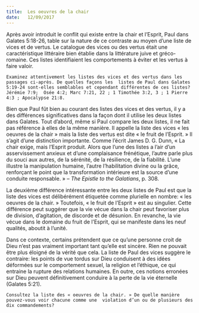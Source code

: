 ```yaml
---
title:  Les oeuvres de la chair
date:   12/09/2017
---
```


Après avoir introduit le conflit qui existe entre la chair et l’Esprit, Paul dans Galates 5:18-26, table sur la nature  de ce contraste au moyen d’une liste de vices et de vertus. Le catalogue des vices ou des vertus était une  caractéristique littéraire bien établie dans la littérature juive et gréco-romaine. Ces listes identifiaient les  comportements à éviter et les vertus à faire valoir. 

`Examinez attentivement les listes des vices et des vertus dans les passages ci-après. De quelles façons les  listes de Paul dans Galates 5:19-24 sont-elles semblables et cependant différentes de ces listes? Jérémie 7:9;  Osée 4:2; Marc 7:21, 22 ; 1 Timothée 3:2, 3 ; 1 Pierre 4:3 ; Apocalypse 21:8.`

Bien que Paul fût bien au courant des listes des vices et des vertus, il y a des différences significatives dans la  façon dont il utilise les deux listes dans Galates. Tout d’abord, même si Paul compare les deux listes, il ne fait  pas référence à elles de la même manière. Il appelle la liste des vices « les oeuvres de la chair » mais la liste  des vertus est dite « le fruit de l’Esprit. » Il s’agit d’une distinction importante. Comme l’écrit James D. G. Dunn, «  La chair exige, mais l’Esprit produit. Alors que l’une des listes a l’air d’un asservissement anxieux et d’une  complaisance frénétique, l’autre parle plus du souci aux autres, de la sérénité, de la résilience, de la fiabilité. L’une illustre la manipulation humaine, l’autre l’habilitation divine ou la grâce, renforçant le point que la  transformation intérieure est la source d’une conduite responsable. » – *The Epistle to the Galatians*, p. 308. 

La deuxième différence intéressante entre les deux listes de Paul est que la liste des vices est délibérément  étiquetée comme plurielle en nombre: « les oeuvres de la chair. » Toutefois, « le fruit de l’Esprit » est au  singulier. Cette différence peut suggérer que la vie vécue dans la chair peut favoriser plus de division,  d’agitation, de discorde et de désunion. En revanche, la vie vécue dans le domaine du fruit de l’Esprit, qui se  manifeste dans les neuf qualités, aboutit à l’unité. 

Dans ce contexte, certains prétendent que ce qu’une personne croit de Dieu n’est pas vraiment important tant  qu’elle est sincère. Rien ne pouvait être plus éloigné de la vérité que cela. La liste de Paul des vices suggère le contraire: les points de vue tordus sur Dieu conduisent à des idées déformées sur le comportement sexuel, la  religion et l’éthique, ce qui entraine la rupture des relations humaines. En outre, ces notions erronées sur Dieu peuvent définitivement conduire à la perte de la vie éternelle (Galates 5:21).

`Consultez la liste des « oeuvres de la chair. » De quelle manière pouvez-vous voir chacune comme une  violation d’un ou de plusieurs des dix commandements?`